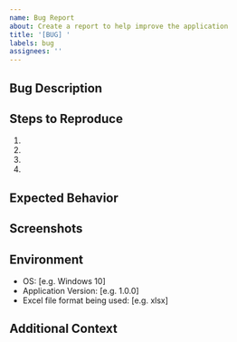 ```yaml
---
name: Bug Report
about: Create a report to help improve the application
title: '[BUG] '
labels: bug
assignees: ''
---
```


## Bug Description
<!-- A clear and concise description of what the bug is -->

## Steps to Reproduce
<!-- Steps to reproduce the behavior -->
1. 
2. 
3. 
4. 

## Expected Behavior
<!-- A clear and concise description of what you expected to happen -->

## Screenshots
<!-- If applicable, add screenshots to help explain the problem -->

## Environment
<!-- Please complete the following information -->
- OS: [e.g. Windows 10]
- Application Version: [e.g. 1.0.0]
- Excel file format being used: [e.g. xlsx]

## Additional Context
<!-- Add any other context about the problem here -->
